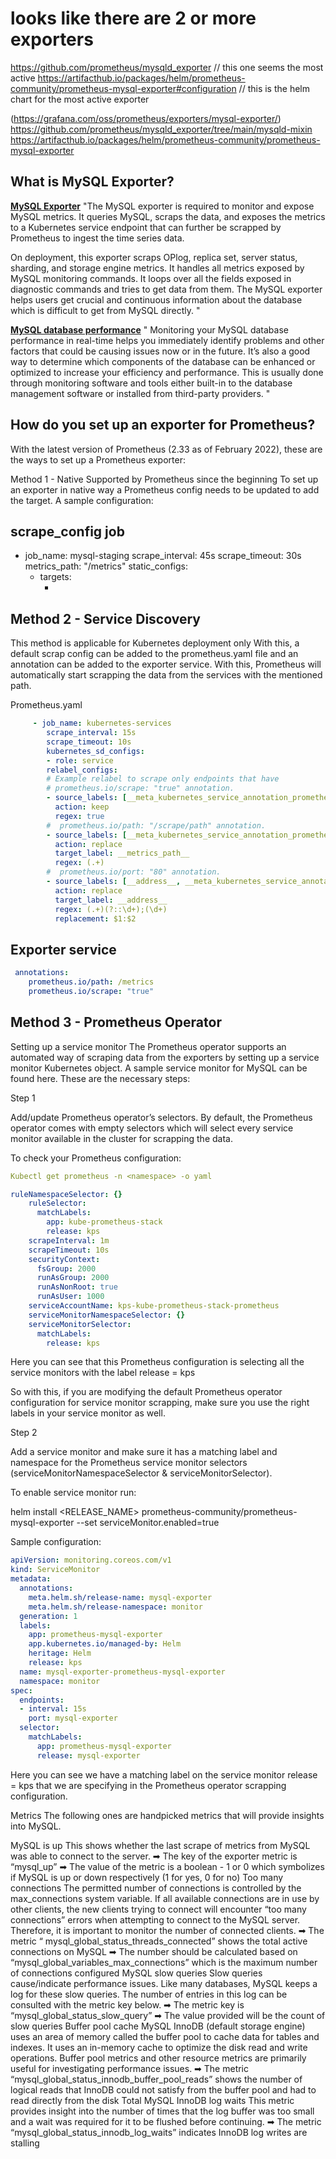 # looks like there are 2 or more exporters

<https://github.com/prometheus/mysqld_exporter> // this one seems the most active
<https://artifacthub.io/packages/helm/prometheus-community/prometheus-mysql-exporter#configuration>  // this is the helm chart for the most active exporter

(<https://grafana.com/oss/prometheus/exporters/mysql-exporter/>)
<https://github.com/prometheus/mysqld_exporter/tree/main/mysqld-mixin>
<https://artifacthub.io/packages/helm/prometheus-community/prometheus-mysql-exporter>

## What is MySQL Exporter?

**[MySQL Exporter](https://exporterhub.io/exporter/mysql-exporter/#:~:text=The%20MySQL%20exporter%20is%20required,ingest%20the%20time%20series%20data.)**
"The MySQL exporter is required to monitor and expose MySQL metrics. It queries MySQL, scraps the data, and exposes the metrics to a Kubernetes service endpoint that can further be scrapped by Prometheus to ingest the time series data.

On deployment, this exporter scraps OPlog, replica set, server status, sharding, and storage engine metrics. It handles all metrics exposed by MySQL monitoring commands. It loops over all the fields exposed in diagnostic commands and tries to get data from them. The MySQL exporter helps users get crucial and continuous information about the database which is difficult to get from MySQL directly.
"

**[MySQL database performance](https://scalegrid.io/blog/how-to-monitor-mysql-deployments-with-prometheus-and-grafana-at-scalegrid/)**
"
Monitoring your MySQL database performance in real-time helps you immediately identify problems and other factors that could be causing issues now or in the future. It’s also a good way to determine which components of the database can be enhanced or optimized to increase your efficiency and performance. This is usually done through monitoring software and tools either built-in to the database management software or installed from third-party providers.
"

## How do you set up an exporter for Prometheus?

With the latest version of Prometheus (2.33 as of February 2022), these are the ways to set up a Prometheus exporter:

Method 1 - Native
Supported by Prometheus since the beginning
To set up an exporter in native way a Prometheus config needs to be updated to add the target.
A sample configuration:

## scrape_config job

- job_name: mysql-staging
    scrape_interval: 45s
    scrape_timeout:  30s
    metrics_path: "/metrics"
    static_configs:
  - targets:
    - <Mysql exporter endpoint>

## Method 2 - Service Discovery

This method is applicable for Kubernetes deployment only
With this, a default scrap config can be added to the prometheus.yaml file and an annotation can be added to the exporter service. With this, Prometheus will automatically start scrapping the data from the services with the mentioned path.

Prometheus.yaml

```yaml
     - job_name: kubernetes-services   
        scrape_interval: 15s
        scrape_timeout: 10s
        kubernetes_sd_configs:
        - role: service
        relabel_configs:
        # Example relabel to scrape only endpoints that have
        # prometheus.io/scrape: "true" annotation.
        - source_labels: [__meta_kubernetes_service_annotation_prometheus_io_scrape]
          action: keep
          regex: true
        #  prometheus.io/path: "/scrape/path" annotation.
        - source_labels: [__meta_kubernetes_service_annotation_prometheus_io_path]
          action: replace
          target_label: __metrics_path__
          regex: (.+)
        #  prometheus.io/port: "80" annotation.
        - source_labels: [__address__, __meta_kubernetes_service_annotation_prometheus_io_port]
          action: replace
          target_label: __address__
          regex: (.+)(?::\d+);(\d+)
          replacement: $1:$2
```

## Exporter service

```yaml
 annotations:
    prometheus.io/path: /metrics
    prometheus.io/scrape: "true"
```

## Method 3 - Prometheus Operator

Setting up a service monitor
The Prometheus operator supports an automated way of scraping data from the exporters by setting up a service monitor Kubernetes object. A sample service monitor for MySQL can be found here.
These are the necessary steps:

Step 1

Add/update Prometheus operator’s selectors. By default, the Prometheus operator comes with empty selectors which will select every service monitor available in the cluster for scrapping the data.

To check your Prometheus configuration:

```yaml
Kubectl get prometheus -n <namespace> -o yaml

ruleNamespaceSelector: {}
    ruleSelector:
      matchLabels:
        app: kube-prometheus-stack
        release: kps
    scrapeInterval: 1m
    scrapeTimeout: 10s
    securityContext:
      fsGroup: 2000
      runAsGroup: 2000
      runAsNonRoot: true
      runAsUser: 1000
    serviceAccountName: kps-kube-prometheus-stack-prometheus
    serviceMonitorNamespaceSelector: {}
    serviceMonitorSelector:
      matchLabels:
        release: kps
```

Here you can see that this Prometheus configuration is selecting all the service monitors with the label release = kps

So with this, if you are modifying the default Prometheus operator configuration for service monitor scrapping, make sure you use the right labels in your service monitor as well.

Step 2

Add a service monitor and make sure it has a matching label and namespace for the Prometheus service monitor selectors (serviceMonitorNamespaceSelector & serviceMonitorSelector).

To enable service monitor run:

helm install <RELEASE_NAME> prometheus-community/prometheus-mysql-exporter --set serviceMonitor.enabled=true

Sample configuration:

```yaml
apiVersion: monitoring.coreos.com/v1
kind: ServiceMonitor
metadata:
  annotations:
    meta.helm.sh/release-name: mysql-exporter
    meta.helm.sh/release-namespace: monitor
  generation: 1
  labels:
    app: prometheus-mysql-exporter
    app.kubernetes.io/managed-by: Helm
    heritage: Helm
    release: kps
  name: mysql-exporter-prometheus-mysql-exporter
  namespace: monitor
spec:
  endpoints:
  - interval: 15s
    port: mysql-exporter
  selector:
    matchLabels:
      app: prometheus-mysql-exporter
      release: mysql-exporter
```

Here you can see we have a matching label on the service monitor release = kps that we are specifying in the Prometheus operator scrapping configuration.

Metrics
The following ones are handpicked metrics that will provide insights into MySQL.

MySQL is up
This shows whether the last scrape of metrics from MySQL was able to connect to the server.
➡ The key of the exporter metric is “mysql_up”
➡ The value of the metric is a boolean -  1 or 0 which symbolizes if MySQL is up or down respectively (1 for yes, 0 for no)
Too many connections
The permitted number of connections is controlled by the max_connections system variable. If all available connections are in use by other clients, the new clients trying to connect will encounter “too many connections” errors when attempting to connect to the MySQL server. Therefore, it is important to monitor the number of connected clients.
➡ The metric “ mysql_global_status_threads_connected” shows the total active connections on MySQL
➡ The number should be calculated based on “mysql_global_variables_max_connections” which is the maximum number of connections configured
 MySQL slow queries
Slow queries cause/indicate performance issues. Like many databases, MySQL keeps a log for these slow queries. The number of entries in this log can be consulted with the metric key below.
➡ The metric key is “mysql_global_status_slow_query”
➡ The value provided will be the count of slow queries
Buffer pool cache
MySQL InnoDB (default storage engine) uses an area of memory called the buffer pool to cache data for tables and indexes. It uses an in-memory cache to optimize the disk read and write operations. Buffer pool metrics and other resource metrics are primarily useful for investigating performance issues.
➡ The metric “mysql_global_status_innodb_buffer_pool_reads” shows the number of logical reads that InnoDB could not satisfy from the buffer pool and had to read directly from the disk
Total MySQL InnoDB log waits
This metric provides insight into the number of times that the log buffer was too small and a wait was required for it to be flushed before continuing.
➡ The metric  “mysql_global_status_innodb_log_waits” indicates InnoDB log writes are stalling
